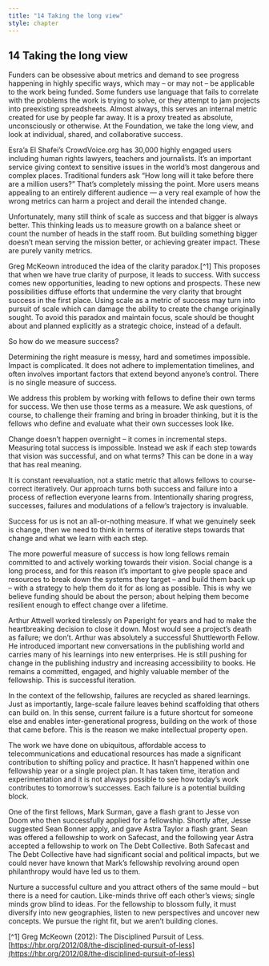 ```yaml
---
title: "14 Taking the long view"
style: chapter
---
```


## **14** Taking the long view

Funders can be obsessive about metrics and demand to see progress happening in highly specific ways, which may – or may not – be applicable to the work being funded. Some funders use language that fails to correlate with the problems the work is trying to solve, or they attempt to jam projects into preexisting spreadsheets. Almost always, this serves an internal metric created for use by people far away. It is a proxy treated as absolute, unconsciously or otherwise. At the Foundation, we take the long view, and look at individual, shared, and collaborative success.

Esra’a El Shafei’s CrowdVoice.org has 30,000 highly engaged users including human rights lawyers, teachers and journalists. It’s an important service giving context to sensitive issues in the world’s most dangerous and complex places. Traditional funders ask “How long will it take before there are a million users?” That’s completely missing the point. More users means appealing to an entirely different audience — a very real example of how the wrong metrics can harm a project and derail the intended change.

Unfortunately, many still think of scale as success and that bigger is always better. This thinking leads us to measure growth on a balance sheet or count the number of heads in the staff room. But building something bigger doesn’t mean serving the mission better, or achieving greater impact. These are purely vanity metrics.

Greg McKeown introduced the idea of the clarity paradox.[^1] This proposes that when we have true clarity of purpose, it leads to success. With success comes new opportunities, leading to new options and prospects. These new possibilities diffuse efforts that undermine the very clarity that brought success in the first place. Using scale as a metric of success may turn into pursuit of scale which can damage the ability to create the change originally sought. To avoid this paradox and maintain focus, scale should be thought about and planned explicitly as a strategic choice, instead of a default.

So how do we measure success?

Determining the right measure is messy, hard and sometimes impossible. Impact is complicated. It does not adhere to implementation timelines, and often involves important factors that extend beyond anyone’s control. There is no single measure of success.

We address this problem by working with fellows to define their own terms for success. We then use those terms as a measure. We ask questions, of course, to challenge their framing and bring in broader thinking, but it is the fellows who define and evaluate what their own successes look like.

Change doesn’t happen overnight – it comes in incremental steps. Measuring total success is impossible. Instead we ask if each step towards that vision was successful, and on what terms? This can be done in a way that has real meaning.

It is constant reevaluation, not a static metric that allows fellows to course-correct iteratively. Our approach turns both success and failure into a process of reflection everyone learns from. Intentionally sharing progress, successes, failures and modulations of a fellow’s trajectory is invaluable.

Success for us is not an all-or-nothing measure. If what we genuinely seek is change, then we need to think in terms of iterative steps towards that change and what we learn with each step.

The more powerful measure of success is how long fellows remain committed to and actively working towards their vision. Social change is a long process, and for this reason it’s important to give people space and resources to break down the systems they target – and build them back up – with a strategy to help them do it for as long as possible. This is why we believe funding should be about the person; about helping them become resilient enough to effect change over a lifetime.

Arthur Attwell worked tirelessly on Paperight for years and had to make the heartbreaking decision to close it down. Most would see a project’s death as failure; we don’t. Arthur was absolutely a successful Shuttleworth Fellow. He introduced important new conversations in the publishing world and carries many of his learnings into new enterprises. He is still pushing for change in the publishing industry and increasing accessibility to books. He remains a committed, engaged, and highly valuable member of the fellowship. This is successful iteration.

In the context of the fellowship, failures are recycled as shared learnings. Just as importantly, large-scale failure leaves behind scaffolding that others can build on. In this sense, current failure is a future shortcut for someone else and enables inter-generational progress, building on the work of those that came before. This is the reason we make intellectual property open.

The work we have done on ubiquitous, affordable access to telecommunications and educational resources has made a significant contribution to shifting policy and practice. It hasn’t happened within one fellowship year or a single project plan. It has taken time, iteration and experimentation and it is not always possible to see how today’s work contributes to tomorrow’s successes. Each failure is a potential building block.

One of the first fellows, Mark Surman, gave a flash grant to Jesse von Doom who then successfully applied for a fellowship. Shortly after, Jesse suggested Sean Bonner apply, and gave Astra Taylor a flash grant. Sean was offered a fellowship to work on Safecast, and the following year Astra accepted a fellowship to work on The Debt Collective. Both Safecast and The Debt Collective have had significant social and political impacts, but we could never have known that Mark’s fellowship revolving around open philanthropy would have led us to them.

Nurture a successful culture and you attract others of the same mould – but there is a need for caution. Like-minds thrive off each other’s views; single minds grow blind to ideas. For the fellowship to blossom fully, it must diversify into new geographies, listen to new perspectives and uncover new concepts. We pursue the right fit, but we aren’t building clones.

[^1] Greg McKeown (2012): The Disciplined Pursuit of Less. [https://hbr.org/2012/08/the-disciplined-pursuit-of-less](https://hbr.org/2012/08/the-disciplined-pursuit-of-less)
